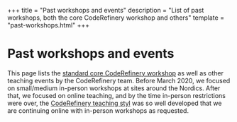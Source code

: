 +++
title = "Past workshops and events"
description = "List of past workshops, both the core CodeRefinery workshop and others"
template = "past-workshops.html"
+++

# Past workshops and events

This page lists the [standard core CodeRefinery
workshop](@/lessons/core.md) as well as other teaching events by the
CodeRefinery team. Before March 2020, we focused on small/medium
in-person workshops at sites around the Nordics.  After that, we
focused on online teaching, and by the time in-person restrictions
were over, the [CodeRefinery teaching styl](TODO-LINK) was so well
developed that we are continuing online with in-person workshops as
requested.
